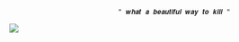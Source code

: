                                " 𝒘𝒉𝒂𝒕 𝒂 𝒃𝒆𝒂𝒖𝒕𝒊𝒇𝒖𝒍 𝒘𝒂𝒚 𝒕𝒐 𝒌𝒊𝒍𝒍 "
<img src="https://i.pinimg.com/736x/61/83/5c/61835c326290472b6776e3fd989a83ca.jpg">
